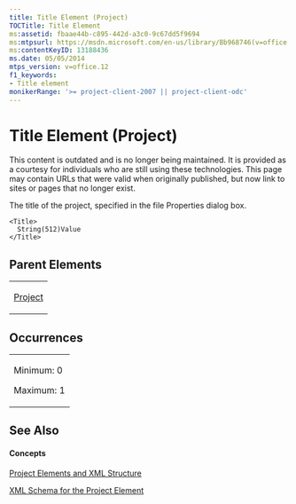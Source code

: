 ```yaml
---
title: Title Element (Project)
TOCTitle: Title Element
ms:assetid: fbaae44b-c895-442d-a3c0-9c67dd5f9694
ms:mtpsurl: https://msdn.microsoft.com/en-us/library/Bb968746(v=office.12)
ms:contentKeyID: 13188436
ms.date: 05/05/2014
mtps_version: v=office.12
f1_keywords:
- Title element
monikerRange: '>= project-client-2007 || project-client-odc'
---
```


# Title Element (Project)

This content is outdated and is no longer being maintained. It is provided as a courtesy for individuals who are still using these technologies. This page may contain URLs that were valid when originally published, but now link to sites or pages that no longer exist.

The title of the project, specified in the file Properties dialog box.

    <Title>
      String(512)Value
    </Title>

## Parent Elements

<table>
<colgroup>
<col style="width: 100%" />
</colgroup>
<tbody>
<tr class="odd">
<td><p><a href="bb968701(v=office.12).md">Project</a></p></td>
</tr>
</tbody>
</table>

## Occurrences

<table>
<colgroup>
<col style="width: 100%" />
</colgroup>
<tbody>
<tr class="odd">
<td><p>Minimum: 0</p>
<p>Maximum: 1</p></td>
</tr>
</tbody>
</table>

## See Also

#### Concepts

[Project Elements and XML Structure](bb968439\(v=office.12\).md)

[XML Schema for the Project Element](bb968695\(v=office.12\).md)

